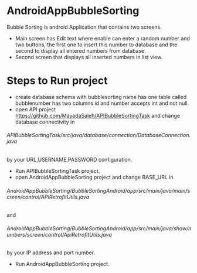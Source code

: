 # AndroidAppBubbleSorting
Bubble Sorting is android Application that contains two screens.
* Main screen has Edit text where enable can enter a random number and two buttons, the first one to insert this number to database and the second to display all entered numbers from database.
* Second screen that displays all inserted numbers in list view.
# Steps to Run project 
* create database schema with bubblesorting name has one table called bubblenumber has two columns id and number accepts int and not null.
* open API project https://github.com/MayadaSaleh/APIBubbleSortingTask and change database connectivity in 
###### APIBubbleSortingTask/src/java/database/connection/DatabaseConnection.java
by your URL,USERNAME,PASSWORD configuration.
* Run APIBubbleSortingTask project.
* open AndroidAppBubbleSorting project and change BASE_URL  in 
###### AndroidAppBubbleSorting/BubbleSortingAndroid/app/src/main/java/main/screen/control/APIRetrofitUtils.java 
and 
###### AndroidAppBubbleSorting/BubbleSortingAndroid/app/src/main/java/show/numbers/screen/control/ApiRetrofitUtils.java 
by your IP address and port number.
* Run AndroidAppBubbleSorting project.
